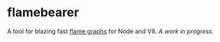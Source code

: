 # flamebearer

A tool for blazing fast [flame graphs](http://www.brendangregg.com/flamegraphs.html) for Node and V8.
_A work in progress._
